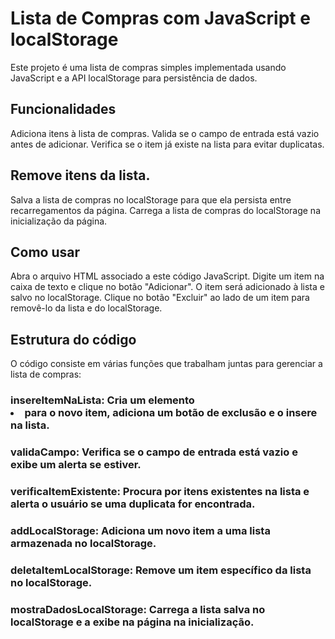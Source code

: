 # Lista de Compras com JavaScript e localStorage

Este projeto é uma lista de compras simples implementada usando JavaScript e a API localStorage para persistência de dados.

## Funcionalidades
Adiciona itens à lista de compras.
Valida se o campo de entrada está vazio antes de adicionar.
Verifica se o item já existe na lista para evitar duplicatas.
## Remove itens da lista.
Salva a lista de compras no localStorage para que ela persista entre recarregamentos da página.
Carrega a lista de compras do localStorage na inicialização da página.
## Como usar
Abra o arquivo HTML associado a este código JavaScript.
Digite um item na caixa de texto e clique no botão "Adicionar".
O item será adicionado à lista e salvo no localStorage.
Clique no botão "Excluir" ao lado de um item para removê-lo da lista e do localStorage.
## Estrutura do código
O código consiste em várias funções que trabalham juntas para gerenciar a lista de compras:

### insereItemNaLista: Cria um elemento <li> para o novo item, adiciona um botão de exclusão e o insere na lista.
### validaCampo: Verifica se o campo de entrada está vazio e exibe um alerta se estiver.
### verificaItemExistente: Procura por itens existentes na lista e alerta o usuário se uma duplicata for encontrada.
### addLocalStorage: Adiciona um novo item a uma lista armazenada no localStorage.
### deletaItemLocalStorage: Remove um item específico da lista no localStorage.
### mostraDadosLocalStorage: Carrega a lista salva no localStorage e a exibe na página na inicialização.

